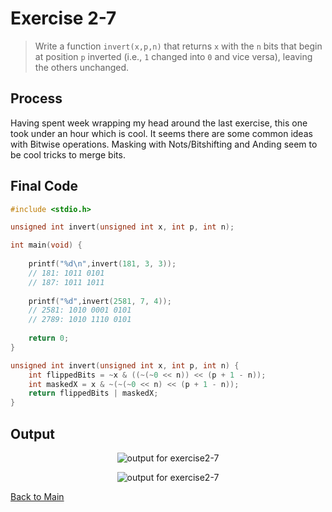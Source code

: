 # Exercise 2-7

> Write a function `invert(x,p,n)` that returns `x` with the `n` bits that begin at position `p` 
> inverted (i.e., `1` changed into `0` and vice versa), leaving the others unchanged.


## Process
Having spent week wrapping my head around the last exercise, this one took under an hour which is cool.
It seems there are some common ideas with Bitwise operations. Masking with Nots/Bitshifting and Anding seem to be cool tricks to merge bits.

## Final Code

```c
#include <stdio.h>

unsigned int invert(unsigned int x, int p, int n);

int main(void) {
    
    printf("%d\n",invert(181, 3, 3));
    // 181: 1011 0101‬
    // 187: 1011 1011
    
    printf("%d",invert(2581, 7, 4));
    //‭ 2581: 1010 0001 0101
    //‭ 2789: 1010 1110 0101‬
    
    return 0;
}

unsigned int invert(unsigned int x, int p, int n) {
    int flippedBits = ~x & ((~(~0 << n)) << (p + 1 - n));
    int maskedX = x & ~(~(~0 << n) << (p + 1 - n));
    return flippedBits | maskedX;
}

```


## Output

<p align="center">
    <image src="../assets/exercise2-7_output1.jpg" alt="output for exercise2-7" />
</p>
<p align="center">
    <image src="../assets/exercise2-7_output2.jpg" alt="output for exercise2-7" />
</p>

[Back to Main](../readme.md)

